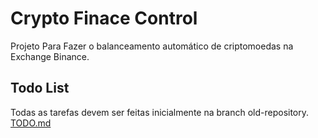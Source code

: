 # Crypto Finace Control

Projeto Para Fazer o balanceamento automático de criptomoedas na Exchange Binance.

## Todo List
 Todas as tarefas devem ser feitas inicialmente na branch old-repository.
 [TODO.md](TODO.md)
